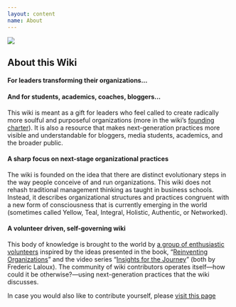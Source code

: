 ```yaml
---
layout: content
name: About
---
```

![](/media/evolutionary-purpose.jpg)

## About this Wiki

#### For leaders transforming their organizations...

#### And for students, academics, coaches, bloggers...

This wiki is meant as a gift for leaders who feel called to create radically more soulful and purposeful organizations (more in the wiki’s [founding charter](founding-charter)). It is also a resource that makes next-generation practices more visible and understandable for bloggers, media students, academics, and the broader public.

#### A sharp focus on next-stage organizational practices

The wiki is founded on the idea that there are distinct evolutionary steps in the way people conceive of and run organizations. This wiki does not rehash traditional management thinking as taught in business schools. Instead, it describes  organizational structures and practices congruent with a new form of consciousness that is currently emerging in the world (sometimes called Yellow, Teal, Integral, Holistic, Authentic, or Networked).

#### A volunteer driven, self-governing wiki

This body of knowledge is brought to the world by [a group of enthusiastic volunteers](a-group-of-enthusiastic-volunteers) inspired by the ideas presented in the book, “[Reinventing Organizations](https://www.reinventingorganizations.com/)” and the video series “[Insights for the Journey](https://thejourney.reinventingorganizations.com/index.html)” (both by Frederic Laloux). The community of wiki contributors operates itself—how could it be otherwise?—using next-generation practices that the wiki discusses.

In case you would also like to contribute yourself, please [visit this page](how-can-you-contribute/)
